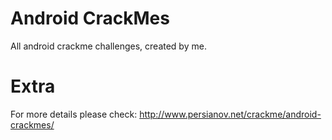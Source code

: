 # Android CrackMes
All android crackme challenges, created by me.

# Extra
For more details please check: http://www.persianov.net/crackme/android-crackmes/
